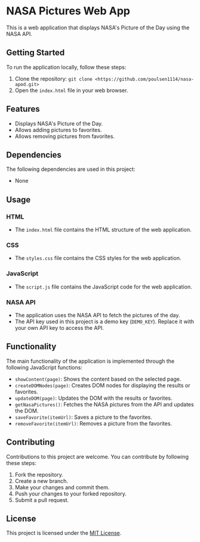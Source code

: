 # NASA Pictures Web App

This is a web application that displays NASA's Picture of the Day using the NASA API.

## Getting Started

To run the application locally, follow these steps:

1. Clone the repository: `git clone <https://github.com/poulsen1114/nasa-apod.git>`
2. Open the `index.html` file in your web browser.

## Features

- Displays NASA's Picture of the Day.
- Allows adding pictures to favorites.
- Allows removing pictures from favorites.

## Dependencies

The following dependencies are used in this project:

- None

## Usage

### HTML

- The `index.html` file contains the HTML structure of the web application.

### CSS

- The `styles.css` file contains the CSS styles for the web application.

### JavaScript

- The `script.js` file contains the JavaScript code for the web application.

### NASA API

- The application uses the NASA API to fetch the pictures of the day.
- The API key used in this project is a demo key (`DEMO_KEY`). Replace it with your own API key to access the API.

## Functionality

The main functionality of the application is implemented through the following JavaScript functions:

- `showContent(page)`: Shows the content based on the selected page.
- `createDOMNodes(page)`: Creates DOM nodes for displaying the results or favorites.
- `updateDOM(page)`: Updates the DOM with the results or favorites.
- `getNasaPictures()`: Fetches the NASA pictures from the API and updates the DOM.
- `saveFavorite(itemUrl)`: Saves a picture to the favorites.
- `removeFavorite(itemUrl)`: Removes a picture from the favorites.

## Contributing

Contributions to this project are welcome. You can contribute by following these steps:

1. Fork the repository.
2. Create a new branch.
3. Make your changes and commit them.
4. Push your changes to your forked repository.
5. Submit a pull request.

## License

This project is licensed under the [MIT License](LICENSE).

